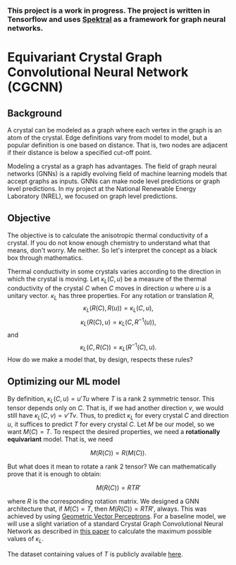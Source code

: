 ### This project is a work in progress. The project is written in Tensorflow and uses [Spektral](https://graphneural.network/) as a framework for graph neural networks.

# Equivariant Crystal Graph Convolutional Neural Network (CGCNN)

## Background

A crystal can be modeled as a graph where each vertex in the graph is an atom of the crystal. Edge definitions vary from model to model, but a popular definition is one based on distance. That is, two nodes are adjacent if their distance is below a specified cut-off point.

Modeling a crystal as a graph has advantages. The field of graph neural networks (GNNs) is a rapidly evolving field of machine learning models that accept graphs as inputs. GNNs can make node level predictions or graph level predictions. In my project at the National Renewable Energy Laboratory (NREL), we focused on graph level predictions. 

## Objective

The objective is to calculate the anisotropic thermal conductivity of a crystal. If you do not know enough chemistry to understand what that means, don't worry. Me neither. So let's interpret the concept as a black box through mathematics.

Thermal conductivity in some crystals varies according to the direction in which the crystal is moving. Let $\kappa_L(C, u)$ be a measure of the thermal conductivity of the crystal $C$ when $C$ moves in direction $u$ where $u$ is a unitary vector. $\kappa_L$ has three properties. For any rotation or translation $R$, 
$$\kappa_L(R(C), R(u))=\kappa_L(C, u),$$
$$\kappa_L(R(C), u)=\kappa_L(C, R^{-1}(u)),$$
and
$$\kappa_L(C, R(C))=\kappa_L(R^{-1}(C), u).$$
How do we make a model that, by design, respects these rules?

## Optimizing our ML model

By definition, $\kappa_L(C, u)=u'Tu$ where $T$ is a rank 2 symmetric tensor. This tensor depends only on $C$. That is, if we had another direction $v$, we would still have $\kappa_L(C, v)=v'Tv$. Thus, to predict $\kappa_L$ for every crystal $C$ and direction $u$, it suffices to predict $T$ for every crystal $C$. Let $M$ be our model, so we want $M(C)=T$. To respect the desired properties, we need a **rotationally equivariant** model. That is, we need

$$M(R(C)) = R(M(C)).$$

But what does it mean to rotate a rank 2 tensor? We can mathematically prove that it is enough to obtain:

$$M(R(C))=RTR'$$

where $R$ is the corresponding rotation matrix. We designed a GNN architecture that, if $M(C) = T$, then $M(R(C)) = RTR'$, always. This was achieved by using [Geometric Vector Perceptrons](https://openreview.net/pdf?id=1YLJDvSx6J4). For a baseline model, we will use a slight variation of a standard Crystal Graph Convolutional Neural Network as described in [this paper](https://www.sciencedirect.com/science/article/pii/S2666389921002233) to calculate the maximum possible values of $\kappa_L$.

The dataset containing values of $T$ is publicly available [here](https://github.com/prashungorai/anisotropy-atlas/blob/master/cm2020-kappaL/kappaL-tensors-layered.csv). 
